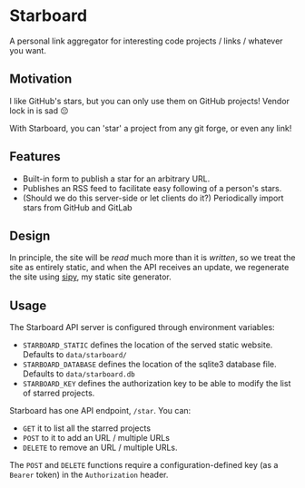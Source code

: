 # Starboard

A personal link aggregator for interesting code projects / links / whatever you want.

## Motivation

I like GitHub's stars, but you can only use them on GitHub projects! Vendor lock in is sad 😔

With Starboard, you can 'star' a project from any git forge, or even any link!

## Features

- Built-in form to publish a star for an arbitrary URL.
- Publishes an RSS feed to facilitate easy following of a person's stars.
- (Should we do this server-side or let clients do it?) Periodically import stars from GitHub and GitLab

## Design

In principle, the site will be *read* much more than it is *written*, so we treat the site as
entirely static, and when the API receives an update, we regenerate the site using [sipy](https://github.com/half-cambodian-hacker-man/sipy),
my static site generator.

## Usage

The Starboard API server is configured through environment variables:
- `STARBOARD_STATIC` defines the location of the served static website. Defaults to `data/starboard/`
- `STARBOARD_DATABASE` defines the location of the sqlite3 database file. Defaults to `data/starboard.db`
- `STARBOARD_KEY` defines the authorization key to be able to modify the list of starred projects.

Starboard has one API endpoint, `/star`. You can: 
- `GET` it to list all the starred projects
- `POST` to it to add an URL / multiple URLs
- `DELETE` to remove an URL / multiple URLs.

The `POST` and `DELETE` functions require a configuration-defined key (as a `Bearer` token) in the `Authorization` header.

<!-- TODO: Example client -->
